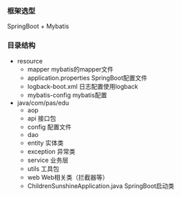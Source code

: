### 框架选型
SpringBoot + Mybatis
### 目录结构
- resource
    - mapper mybatis的mapper文件
    - application.properties SpringBoot配置文件
    - logback-boot.xml 日志配置使用logback
    - mybatis-config mybatis配置
- java/com/pas/edu
    - aop
    - api 接口包
    - config 配置文件
    - dao
    - entity  实体类
    - exception 异常类
    - service 业务层
    - utils 工具包
    - web Web相关类（拦截器等）
    - ChildrenSunshineApplication.java   SpringBoot启动类

